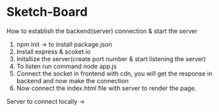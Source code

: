 # Sketch-Board

How to establish the backend(server) connection & start the server

1. npm init -> to install package.json
2. Install express & scoket.io
3. Initallize the server(create port number & start listening the server)
4. To listen run command node app.js
5. Connect the socket in frontend with cdn, you will get the response in backend and now make the connection
6. Now connect the index.html file with server to render the page.

Server to connect locally -> <a href="http://localhost.5000"></a>
